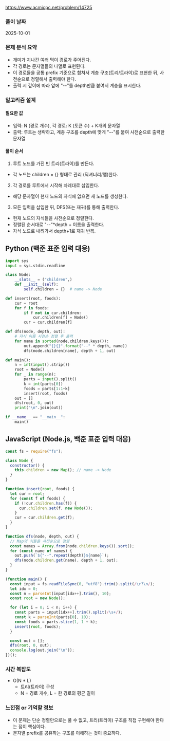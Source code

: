 https://www.acmicpc.net/problem/14725

### 풀이 날짜

2025-10-01

### 문제 분석 요약

- 개미가 지나간 여러 먹이 경로가 주어진다.
- 각 경로는 문자열들의 나열로 표현된다.
- 이 경로들을 공통 prefix 기준으로 합쳐서 계층 구조(트리/트라이)로 표현한 뒤, 사전순으로 정렬해서 출력해야 한다.
- 출력 시 깊이에 따라 앞에 "--"를 depth만큼 붙여서 계층을 표시한다.

### 알고리즘 설계

#### 필요한 값

- 입력: N (경로 개수), 각 경로: K (토큰 수) + K개의 문자열
- 출력: 루트는 생략하고, 계층 구조를 depth에 맞게 "--"를 붙여 사전순으로 출력한 문자열

#### 풀이 순서

1. 루트 노드를 가진 빈 트리(트라이)를 만든다.

- 각 노드는 children = {} 형태로 관리 (딕셔너리/맵)한다.

2. 각 경로를 루트에서 시작해 차례대로 삽입한다.

- 해당 문자열이 현재 노드의 자식에 없으면 새 노드를 생성한다.

3. 모든 입력을 삽입한 뒤, DFS(또는 재귀)를 통해 출력한다.

- 현재 노드의 자식들을 사전순으로 정렬한다.
- 정렬된 순서대로 "--"\*depth + 이름을 출력한다.
- 자식 노드로 내려가서 depth+1로 재귀 반복.

## Python (백준 표준 입력 대응)

```python
import sys
input = sys.stdin.readline

class Node:
    __slots__ = ("children",)
    def __init__(self):
        self.children = {}  # name -> Node

def insert(root, foods):
    cur = root
    for f in foods:
        if f not in cur.children:
            cur.children[f] = Node()
        cur = cur.children[f]

def dfs(node, depth, out):
    # 자식 이름 사전순 정렬 후 출력
    for name in sorted(node.children.keys()):
        out.append("{}{}".format("--" * depth, name))
        dfs(node.children[name], depth + 1, out)

def main():
    n = int(input().strip())
    root = Node()
    for _ in range(n):
        parts = input().split()
        k = int(parts[0])
        foods = parts[1:1+k]
        insert(root, foods)
    out = []
    dfs(root, 0, out)
    print("\n".join(out))

if __name__ == "__main__":
    main()
```

## JavaScript (Node.js, 백준 표준 입력 대응)

```javascript
const fs = require("fs");

class Node {
  constructor() {
    this.children = new Map(); // name -> Node
  }
}

function insert(root, foods) {
  let cur = root;
  for (const f of foods) {
    if (!cur.children.has(f)) {
      cur.children.set(f, new Node());
    }
    cur = cur.children.get(f);
  }
}

function dfs(node, depth, out) {
  // Map의 키들을 사전순으로 정렬
  const names = Array.from(node.children.keys()).sort();
  for (const name of names) {
    out.push(`${"--".repeat(depth)}${name}`);
    dfs(node.children.get(name), depth + 1, out);
  }
}

(function main() {
  const input = fs.readFileSync(0, "utf8").trim().split(/\r?\n/);
  let idx = 0;
  const n = parseInt(input[idx++].trim(), 10);
  const root = new Node();

  for (let i = 0; i < n; i++) {
    const parts = input[idx++].trim().split(/\s+/);
    const k = parseInt(parts[0], 10);
    const foods = parts.slice(1, 1 + k);
    insert(root, foods);
  }

  const out = [];
  dfs(root, 0, out);
  console.log(out.join("\n"));
})();
```

### 시간 복잡도

- O(N \* L)
  - 트리(트라이) 구성
  - N = 경로 개수, L = 한 경로의 평균 길이

### 느낀점 or 기억할 정보

- 이 문제는 단순 정렬만으로는 풀 수 없고, 트리(트라이) 구조를 직접 구현해야 한다는 점이 핵심이다.
- 문자열 prefix를 공유하는 구조를 이해하는 것이 중요하다.
